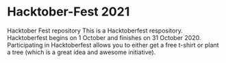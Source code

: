# Hacktober-Fest 2021
Hacktober Fest repository 
This is a Hacktoberfest respository. Hacktoberfest begins on 1 October and finishes on 31 October 2020.
Participating in Hacktoberfest allows you to either get a free t-shirt or plant a tree (which is a great idea and awesome initiative).
